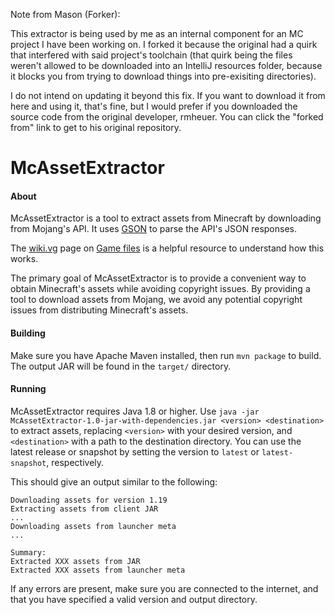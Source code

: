 Note from Mason (Forker):

This extractor is being used by me as an internal component for an MC project I have been working on. 
I forked it because the original had a quirk that interfered with said project's toolchain (that quirk being the 
files weren't allowed to be downloaded into an IntelliJ resources folder, because it blocks you from trying to 
download things into pre-exisiting directories). 

I do not intend on updating it beyond this fix. If you want to download it from here and using it, that's fine, 
but I would prefer if you downloaded the source code from the original developer, rmheuer. You can click the "forked
from" link to get to his original repository. 


# McAssetExtractor

#### About
McAssetExtractor is a tool to extract assets from Minecraft by
downloading from Mojang's API. It uses [GSON](https://github.com/google/gson)
to parse the API's JSON responses.

The [wiki.vg](https://wiki.vg) page on [Game files](https://wiki.vg/Game_files)
is a helpful resource to understand how this works.

The primary goal of McAssetExtractor is to provide a convenient way
to obtain Minecraft's assets while avoiding copyright issues. By
providing a tool to download assets from Mojang, we avoid any
potential copyright issues from distributing Minecraft's assets.

#### Building

Make sure you have Apache Maven installed, then run `mvn package`
to build. The output JAR will be found in the `target/` directory.

#### Running

McAssetExtractor requires Java 1.8 or higher. Use
`java -jar McAssetExtractor-1.0-jar-with-dependencies.jar <version> <destination>` to extract
assets, replacing `<version>` with your desired version, and
`<destination>` with a path to the destination directory.
You can use the latest release or snapshot by setting the version to
`latest` or `latest-snapshot`, respectively.

This should give an output similar to the following:
```
Downloading assets for version 1.19
Extracting assets from client JAR
...
Downloading assets from launcher meta
...

Summary:
Extracted XXX assets from JAR
Extracted XXX assets from launcher meta
```

If any errors are present, make sure you are connected to the
internet, and that you have specified a valid version and
output directory.
